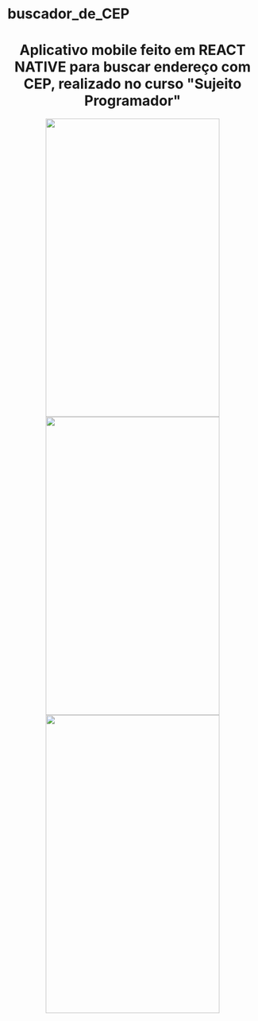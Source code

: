 # buscador_de_CEP
<div align="center">
<h1 align="center">Aplicativo mobile feito em REACT NATIVE para buscar endereço com CEP, realizado no curso "Sujeito Programador"</h1>
</div>
<div align="center">
  <img src="" height ="600" width="350">
  <img src="" height ="600" width="350">
  <img src="" height ="600" width="350">
</div>
